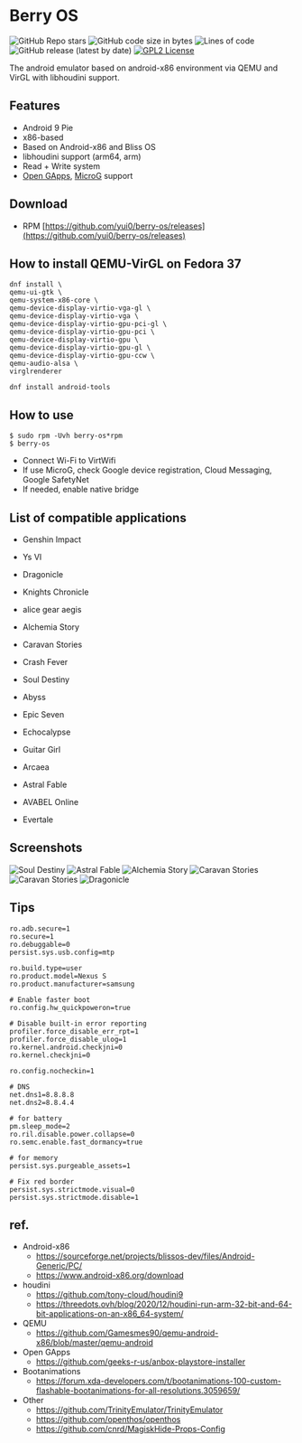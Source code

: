# Berry OS

![GitHub Repo stars](https://img.shields.io/github/stars/yui0/berry-os?style=social)
![GitHub code size in bytes](https://img.shields.io/github/languages/code-size/yui0/berry-os)
![Lines of code](https://img.shields.io/tokei/lines/github/yui0/berry-os)
![GitHub release (latest by date)](https://img.shields.io/github/v/release/yui0/berry-os)
[![GPL2 License](https://img.shields.io/badge/license-GPL2-blue.svg?style=flat)](LICENSE)

The android emulator based on android-x86 environment via QEMU and VirGL with libhoudini support.

## Features

* Android 9 Pie
* x86-based
* Based on Android-x86 and Bliss OS
* libhoudini support (arm64, arm)
* Read + Write system
* [Open GApps](https://opengapps.org/), [MicroG](https://microg.org/download.html) support

## Download

* RPM [https://github.com/yui0/berry-os/releases](https://github.com/yui0/berry-os/releases)

## How to install QEMU-VirGL on Fedora 37

```
dnf install \
qemu-ui-gtk \
qemu-system-x86-core \
qemu-device-display-virtio-vga-gl \
qemu-device-display-virtio-vga \
qemu-device-display-virtio-gpu-pci-gl \
qemu-device-display-virtio-gpu-pci \
qemu-device-display-virtio-gpu \
qemu-device-display-virtio-gpu-gl \
qemu-device-display-virtio-gpu-ccw \
qemu-audio-alsa \
virglrenderer

dnf install android-tools
```

## How to use

```
$ sudo rpm -Uvh berry-os*rpm
$ berry-os
```

* Connect Wi-Fi to VirtWifi
* If use MicroG, check Google device registration, Cloud Messaging, Google SafetyNet
* If needed, enable native bridge

## List of compatible applications

* Genshin Impact
* Ys VI
* Dragonicle
* Knights Chronicle
* alice gear aegis
* Alchemia Story
* Caravan Stories
* Crash Fever
* Soul Destiny
* Abyss
* Epic Seven
* Echocalypse
* Guitar Girl

* Arcaea
* Astral Fable
* AVABEL Online
* Evertale

## Screenshots

![Soul Destiny](img/SoulDestiny.png "Soul Destiny")
![Astral Fable](img/AstralFable.png "Astral Fable")
![Alchemia Story](img/AlchemiaStory.png "Alchemia Story")
![Caravan Stories](img/CaravanStories.png "Caravan Stories")
![Caravan Stories](img/CaravanStories2.png "Caravan Stories")
![Dragonicle](img/Dragonicle.png "Dragonicle")


## Tips

```default.prop
ro.adb.secure=1
ro.secure=1
ro.debuggable=0
persist.sys.usb.config=mtp
```

```build.prop
ro.build.type=user
ro.product.model=Nexus S
ro.product.manufacturer=samsung

# Enable faster boot
ro.config.hw_quickpoweron=true

# Disable built-in error reporting
profiler.force_disable_err_rpt=1
profiler.force_disable_ulog=1
ro.kernel.android.checkjni=0
ro.kernel.checkjni=0

ro.config.nocheckin=1

# DNS
net.dns1=8.8.8.8
net.dns2=8.8.4.4

# for battery
pm.sleep_mode=2
ro.ril.disable.power.collapse=0
ro.semc.enable.fast_dormancy=true

# for memory
persist.sys.purgeable_assets=1

# Fix red border
persist.sys.strictmode.visual=0
persist.sys.strictmode.disable=1
```

## ref.

* Android-x86
  * https://sourceforge.net/projects/blissos-dev/files/Android-Generic/PC/
  * https://www.android-x86.org/download
* houdini
  * https://github.com/tony-cloud/houdini9
  * https://threedots.ovh/blog/2020/12/houdini-run-arm-32-bit-and-64-bit-applications-on-an-x86_64-system/
* QEMU
  * https://github.com/Gamesmes90/qemu-android-x86/blob/master/qemu-android
* Open GApps
  * https://github.com/geeks-r-us/anbox-playstore-installer
* Bootanimations
  * https://forum.xda-developers.com/t/bootanimations-100-custom-flashable-bootanimations-for-all-resolutions.3059659/
* Other
  * https://github.com/TrinityEmulator/TrinityEmulator
  * https://github.com/openthos/openthos
  * https://github.com/cnrd/MagiskHide-Props-Config
